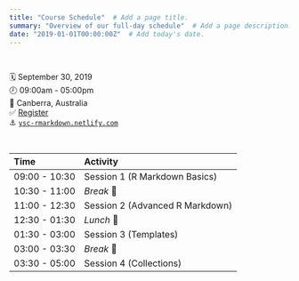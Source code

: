 ```yaml
---
title: "Course Schedule"  # Add a page title.
summary: "Overview of our full-day schedule"  # Add a page description.
date: "2019-01-01T00:00:00Z"  # Add today's date.
---
```


<br>

:spiral_calendar:    September 30, 2019  
:clock8:             09:00am - 05:00pm   
:round_pushpin:      Canberra, Australia   
:white_check_mark:   [Register](https://statsoc.org.au/event-3457232)  
:anchor:             [`ysc-rmarkdown.netlify.com`](https://ysc-rmarkdown.netlify.com/)

<br>

| Time          | Activity                                                      |
|:--------------|:--------------------------------------------------------------|
| 09:00 - 10:30 | Session 1 (R Markdown Basics)                                 |
| 10:30 - 11:00 | *Break* :tea:                                                 |
| 11:00 - 12:30 | Session 2 (Advanced R Markdown)                               |
| 12:30 - 01:30 | *Lunch* :bento:                                               |
| 01:30 - 03:00 | Session 3 (Templates)                                         |
| 03:00 - 03:30 | *Break* :tea:                                                 |
| 03:30 - 05:00 | Session 4 (Collections)                                       |

<br>

<!--
01
-use ozbabynames/usbabynames
-make parameterized rmd with plots (added more on params here)
-> deploy at end!

02- focus on HTML outputs [cut version control]
-knit to bookdown (not just for books!) ?
-knit to distill (not just for ML!) ?
-maybe add in generations here
? where to include oz bakeoff?
-knit to flexdashboard
-knit to xaringan
-maybe include good HTML widgets like leaflet for mapping

Where to go?
-knit from the command line
-knitting parameterized reports from the command line

03- templates inside a package
-build an opinionated template with custom things in it
-data?
-->
